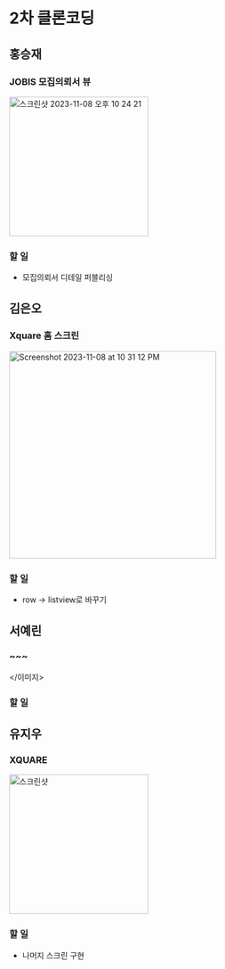 # 2차 클론코딩
## 홍승재
### JOBIS 모집의뢰서 뷰
<img width="250" alt="스크린샷 2023-11-08 오후 10 24 21" src="https://github.com/Flutter-Study-in-DSM-2023/CloneCoding-2/assets/102791216/b3d29422-9309-465b-b503-12f5e924258a">

### 할 일
- 모집의뢰서 디테일 퍼블리싱

## 김은오
### Xquare 홈 스크린
<img width="372" alt="Screenshot 2023-11-08 at 10 31 12 PM" src="https://github.com/Flutter-Study-in-DSM-2023/CloneCoding-2/assets/103027173/1650c3a7-5dc6-44a7-b1d7-ef72a87e086c">


### 할 일
- row -> listview로 바꾸기

## 서예린
### ~~~
</이미지>

### 할 일

## 유지우
### XQUARE
<img width="250" alt="스크린샷" src="https://github.com/Flutter-Study-in-DSM-2023/CloneCoding-2/assets/117673815/8dd793d1-abbc-43a0-a843-8d377d862564">

### 할 일
- 나머지 스크린 구현
